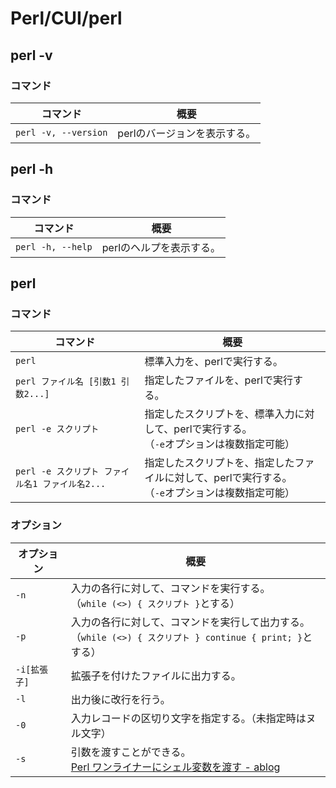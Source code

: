 # Perl/CUI/perl

## perl -v

### コマンド

| コマンド             | 概要                         |
| -------------------- | ---------------------------- |
| `perl -v, --version` | perlのバージョンを表示する。 |

## perl -h

### コマンド

| コマンド          | 概要                     |
| ----------------- | ------------------------ |
| `perl -h, --help` | perlのヘルプを表示する。 |

## perl

### コマンド

| コマンド                                        | 概要                                                         |
| ----------------------------------------------- | ------------------------------------------------------------ |
| `perl`                                          | 標準入力を、perlで実行する。                                 |
| `perl ファイル名 [引数1 引数2...]`              | 指定したファイルを、perlで実行する。                         |
| `perl -e スクリプト`                            | 指定したスクリプトを、標準入力に対して、perlで実行する。<br />（`-e`オプションは複数指定可能） |
| `perl -e スクリプト ファイル名1 ファイル名2...` | 指定したスクリプトを、指定したファイルに対して、perlで実行する。<br />（`-e`オプションは複数指定可能） |

### オプション

| オプション   | 概要                                                         |
| ------------ | ------------------------------------------------------------ |
| `-n`         | 入力の各行に対して、コマンドを実行する。<br />（`while (<>) { スクリプト }`とする） |
| `-p`         | 入力の各行に対して、コマンドを実行して出力する。<br/>（`while (<>) { スクリプト } continue { print; }`とする） |
| `-i[拡張子]` | 拡張子を付けたファイルに出力する。                           |
| `-l`         | 出力後に改行を行う。                                         |
| `-0`         | 入力レコードの区切り文字を指定する。（未指定時はヌル文字）   |
| `-s`         | 引数を渡すことができる。<br />[Perl ワンライナーにシェル変数を渡す - ablog](https://yohei-a.hatenablog.jp/entry/20161025/1477364246) |
